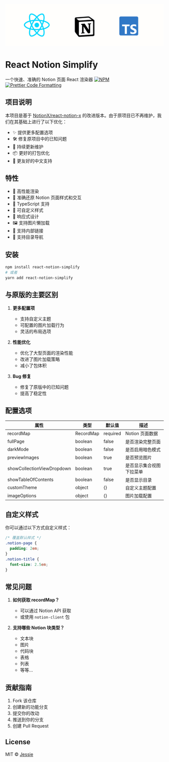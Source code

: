 <p align="center">
  <img alt="React Notion Simplify" src="https://raw.githubusercontent.com/NotionX/react-notion-x/master/media/notion-ts.png" width="689">
</p>

# React Notion Simplify

一个快速、准确的 Notion 页面 React 渲染器
[![NPM](https://img.shields.io/npm/v/react-notion-simplify.svg)](https://www.npmjs.com/package/react-notion-simplify)[![Prettier Code Formatting](https://img.shields.io/badge/code_style-prettier-brightgreen.svg)](https://prettier.io)

## 项目说明

本项目是基于 [NotionX/react-notion-x](https://github.com/NotionX/react-notion-x) 的改进版本。由于原项目已不再维护，我们在其基础上进行了以下优化：

- ✨ 提供更多配置选项
- 🛠️ 修复原项目中的已知问题
- 🔄 持续更新维护
- 📦 更好的打包优化
- 🎯 更友好的中文支持

## 特性

- 🚀 高性能渲染
- 🎯 准确还原 Notion 页面样式和交互
- 💪 TypeScript 支持
- 🎨 可自定义样式
- 📱 响应式设计
- 🖼️ 支持图片懒加载
- 🔗 支持内部链接
- 📑 支持目录导航

## 安装

```bash
npm install react-notion-simplify
# 或者
yarn add react-notion-simplify
```

## 与原版的主要区别

1. **更多配置项**

   - 支持自定义主题
   - 可配置的图片加载行为
   - 灵活的布局选项

2. **性能优化**

   - 优化了大型页面的渲染性能
   - 改进了图片加载策略
   - 减小了包体积

3. **Bug 修复**

   - 修复了原版中的已知问题
   - 提高了稳定性

## 配置选项

| 属性                       | 类型      | 默认值   | 描述                     |
| -------------------------- | --------- | -------- | ------------------------ |
| recordMap                  | RecordMap | required | Notion 页面数据          |
| fullPage                   | boolean   | false    | 是否渲染完整页面         |
| darkMode                   | boolean   | false    | 是否启用暗色模式         |
| previewImages              | boolean   | true     | 是否预览图片             |
| showCollectionViewDropdown | boolean   | true     | 是否显示集合视图下拉菜单 |
| showTableOfContents        | boolean   | false    | 是否显示目录             |
| customTheme                | object    | {}       | 自定义主题配置           |
| imageOptions               | object    | {}       | 图片加载配置             |

## 自定义样式

你可以通过以下方式自定义样式：

```css
/* 覆盖默认样式 */
.notion-page {
  padding: 2em;
}
.notion-title {
  font-size: 2.5em;
}
```

## 常见问题

1. **如何获取 recordMap？**

   - 可以通过 Notion API 获取
   - 或使用 `notion-client` 包

2. **支持哪些 Notion 块类型？**

   - 文本块
   - 图片
   - 代码块
   - 表格
   - 列表
   - 等等...

## 贡献指南

1. Fork 该仓库
2. 创建新的功能分支
3. 提交你的改动
4. 推送到你的分支
5. 创建 Pull Request

## License

MIT © [Jessie](https://github.com/Jessie-jzn)
